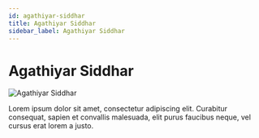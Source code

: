 ```yaml
---
id: agathiyar-siddhar
title: Agathiyar Siddhar
sidebar_label: Agathiyar Siddhar
---
```


# Agathiyar Siddhar

![Agathiyar Siddhar](/img/exampleimg.png)


Lorem ipsum dolor sit amet, consectetur adipiscing elit. Curabitur consequat, sapien et convallis malesuada, elit purus faucibus neque, vel cursus erat lorem a justo.

